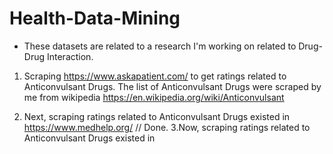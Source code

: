 # Health-Data-Mining
* These datasets are related to a research I'm working on related to Drug-Drug Interaction.
1. Scraping https://www.askapatient.com/ to get ratings related to Anticonvulsant Drugs. The list of Anticonvulsant Drugs were scraped by me from wikipedia https://en.wikipedia.org/wiki/Anticonvulsant

2. Next, scraping ratings related to Anticonvulsant Drugs existed in  https://www.medhelp.org/ // Done.
3.Now, scraping ratings related to Anticonvulsant Drugs existed in
